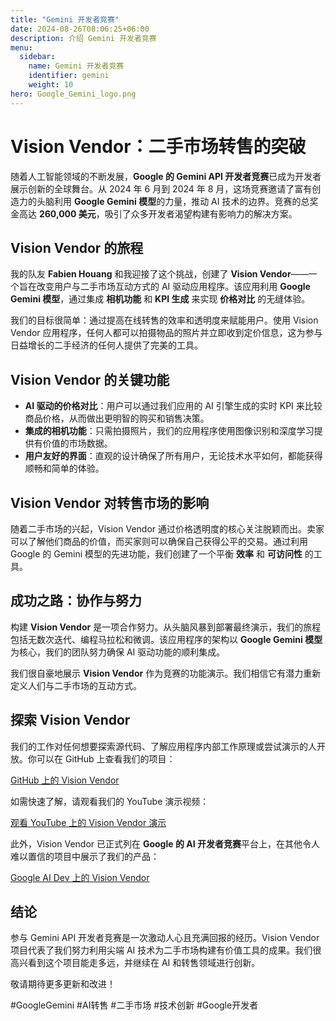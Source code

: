```yaml
---
title: "Gemini 开发者竞赛"
date: 2024-08-26T08:06:25+06:00
description: 介绍 Gemini 开发者竞赛
menu:
  sidebar:
    name: Gemini 开发者竞赛
    identifier: gemini
    weight: 10
hero: Google_Gemini_logo.png
---
```


# Vision Vendor：二手市场转售的突破

随着人工智能领域的不断发展，**Google 的 Gemini API 开发者竞赛**已成为开发者展示创新的全球舞台。从 2024 年 6 月到 2024 年 8 月，这场竞赛邀请了富有创造力的头脑利用 **Google Gemini 模型**的力量，推动 AI 技术的边界。竞赛的总奖金高达 **260,000 美元**，吸引了众多开发者渴望构建有影响力的解决方案。

## Vision Vendor 的旅程

我的队友 **Fabien Houang** 和我迎接了这个挑战，创建了 **Vision Vendor**——一个旨在改变用户与二手市场互动方式的 AI 驱动应用程序。该应用利用 **Google Gemini 模型**，通过集成 **相机功能** 和 **KPI 生成** 来实现 **价格对比** 的无缝体验。

我们的目标很简单：通过提高在线转售的效率和透明度来赋能用户。使用 Vision Vendor 应用程序，任何人都可以拍摄物品的照片并立即收到定价信息，这为参与日益增长的二手经济的任何人提供了完美的工具。

## Vision Vendor 的关键功能

- **AI 驱动的价格对比**：用户可以通过我们应用的 AI 引擎生成的实时 KPI 来比较商品价格，从而做出更明智的购买和销售决策。
- **集成的相机功能**：只需拍摄照片，我们的应用程序使用图像识别和深度学习提供有价值的市场数据。
- **用户友好的界面**：直观的设计确保了所有用户，无论技术水平如何，都能获得顺畅和简单的体验。

## Vision Vendor 对转售市场的影响

随着二手市场的兴起，Vision Vendor 通过价格透明度的核心关注脱颖而出。卖家可以了解他们商品的价值，而买家则可以确保自己获得公平的交易。通过利用 Google 的 Gemini 模型的先进功能，我们创建了一个平衡 **效率** 和 **可访问性** 的工具。

## 成功之路：协作与努力

构建 **Vision Vendor** 是一项合作努力。从头脑风暴到部署最终演示，我们的旅程包括无数次迭代、编程马拉松和微调。该应用程序的架构以 **Google Gemini 模型** 为核心，我们的团队努力确保 AI 驱动功能的顺利集成。

我们很自豪地展示 **Vision Vendor** 作为竞赛的功能演示。我们相信它有潜力重新定义人们与二手市场的互动方式。

## 探索 Vision Vendor

我们的工作对任何想要探索源代码、了解应用程序内部工作原理或尝试演示的人开放。你可以在 GitHub 上查看我们的项目：

[GitHub 上的 Vision Vendor](https://github.com/fabienhouang/VisionVendor)

如需快速了解，请观看我们的 YouTube 演示视频：

[观看 YouTube 上的 Vision Vendor 演示](https://www.youtube.com/watch?v=iCTtXtMeJf4&feature=youtu.be)

此外，Vision Vendor 已正式列在 **Google 的 AI 开发者竞赛**平台上，在其他令人难以置信的项目中展示了我们的产品：

[Google AI Dev 上的 Vision Vendor](https://ai.google.dev/competition/projects/vision-vendor)

## 结论

参与 Gemini API 开发者竞赛是一次激动人心且充满回报的经历。Vision Vendor 项目代表了我们努力利用尖端 AI 技术为二手市场构建有价值工具的成果。我们很高兴看到这个项目能走多远，并继续在 AI 和转售领域进行创新。

敬请期待更多更新和改进！

#GoogleGemini #AI转售 #二手市场 #技术创新 #Google开发者
